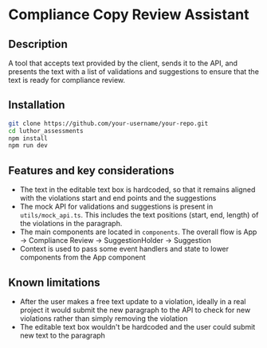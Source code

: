 # Compliance Copy Review Assistant

## Description
A tool that accepts text provided by the client, sends it to the API, and presents the text with a list of validations and suggestions to ensure that the text is ready for compliance review. 

## Installation
```sh
git clone https://github.com/your-username/your-repo.git
cd luthor_assessments
npm install
npm run dev
```

## Features and key considerations
- The text in the editable text box is hardcoded, so that it remains aligned with the violations start and end points and the suggestions
- The mock API for validations and suggestions is present in `utils/mock_api.ts`. This includes the text positions (start, end, length) of the violations in the paragraph. 
- The main components are located in `components`. The overall flow is App -> Compliance Review -> SuggestionHolder -> Suggestion
- Context is used to pass some event handlers and state to lower components from the App component

## Known limitations
- After the user makes a free text update to a violation, ideally in a real project it would submit the new paragraph to the API to check for new violations rather than simply removing the violation
- The editable text box wouldn't be hardcoded and the user could submit new text to the paragraph



